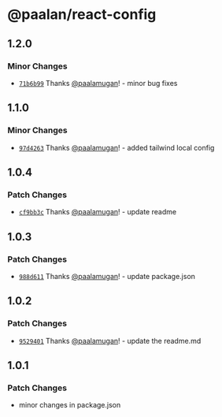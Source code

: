 # @paalan/react-config

## 1.2.0

### Minor Changes

- [`71b6b99`](https://github.com/paalamugan/paalan-react-shadcn-ui/commit/71b6b9913a21c6fa341c71a663fbc3f7e907d8e8) Thanks [@paalamugan](https://github.com/paalamugan)! - minor bug fixes

## 1.1.0

### Minor Changes

- [`97d4263`](https://github.com/paalamugan/paalan-react-shadcn-ui/commit/97d4263dbe7ad32058ed56d2d3bd97af28dbe4b0) Thanks [@paalamugan](https://github.com/paalamugan)! - added tailwind local config

## 1.0.4

### Patch Changes

- [`cf9bb3c`](https://github.com/paalamugan/paalan-react-shadcn-ui/commit/cf9bb3c4e07a69a26c95b66b8d23d4be8f24fe43) Thanks [@paalamugan](https://github.com/paalamugan)! - update readme

## 1.0.3

### Patch Changes

- [`988d611`](https://github.com/paalamugan/paalan-react-shadcn-ui/commit/988d6115f03ca1bd3e0acdd7c236fae866bf4cfd) Thanks [@paalamugan](https://github.com/paalamugan)! - update package.json

## 1.0.2

### Patch Changes

- [`9529401`](https://github.com/paalamugan/paalan-react-shadcn-ui/commit/9529401cbdb0120f5379050d4085b3ae6438d98c) Thanks [@paalamugan](https://github.com/paalamugan)! - update the readme.md

## 1.0.1

### Patch Changes

- minor changes in package.json
